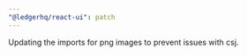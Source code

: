 ```yaml
---
"@ledgerhq/react-ui": patch
---
```


Updating the imports for png images to prevent issues with csj.
